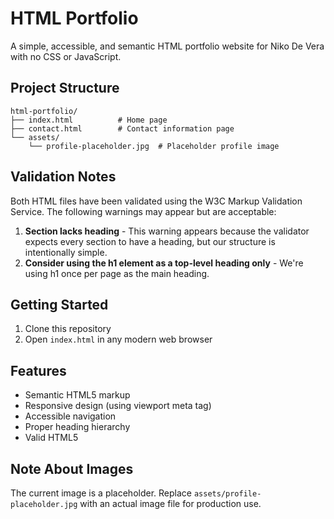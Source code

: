 # HTML Portfolio

A simple, accessible, and semantic HTML portfolio website for Niko De Vera with no CSS or JavaScript.

## Project Structure

```
html-portfolio/
├── index.html          # Home page
├── contact.html        # Contact information page
└── assets/
    └── profile-placeholder.jpg  # Placeholder profile image
```

## Validation Notes

Both HTML files have been validated using the W3C Markup Validation Service. The following warnings may appear but are acceptable:

1. **Section lacks heading** - This warning appears because the validator expects every section to have a heading, but our structure is intentionally simple.
2. **Consider using the h1 element as a top-level heading only** - We're using h1 once per page as the main heading.

## Getting Started

1. Clone this repository
2. Open `index.html` in any modern web browser

## Features

- Semantic HTML5 markup
- Responsive design (using viewport meta tag)
- Accessible navigation
- Proper heading hierarchy
- Valid HTML5

## Note About Images

The current image is a placeholder. Replace `assets/profile-placeholder.jpg` with an actual image file for production use.
